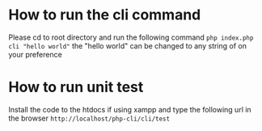 # How to run the cli command

Please cd to root directory and run the following command `php index.php cli "hello world"`
the "hello world" can be changed to any string of on your preference 

# How to run unit test

Install the code to the htdocs if using xampp and type the following url in the browser `http://localhost/php-cli/cli/test`